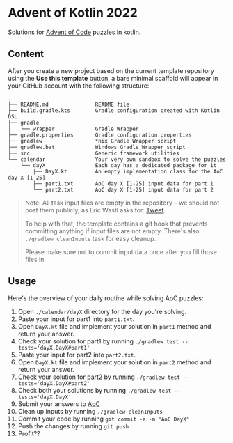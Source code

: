 # Advent of Kotlin 2022

Solutions for [Advent of Code](https://adventofcode.com/2022) puzzles in kotlin.

## Content

After you create a new project based on the current template repository using the **Use this template** button,
a bare minimal scaffold will appear in your GitHub account with the following structure:

```
.
├── README.md               README file
├── build.gradle.kts        Gradle configuration created with Kotlin DSL
├── gradle
│   └── wrapper             Gradle Wrapper
├── gradle.properties       Gradle configuration properties
├── gradlew                 *nix Gradle Wrapper script
├── gradlew.bat             Windows Gradle Wrapper script
├── src                     Generic framework utilities
└── calendar                Your very own sandbox to solve the puzzles
    └── dayX                Each day has a dedicated package for it
        ├── DayX.kt         An empty implementation class for the AoC day X [1-25]
        ├── part1.txt       AoC day X [1-25] input data for part 1
        └── part2.txt       AoC day X [1-25] input data for part 2
```

> Note: All task input files are empty in the repository – we should not post them publicly, as
> Eric Wastl asks for: [Tweet](https://twitter.com/ericwastl/status/1465805354214830081).
>
> To help with that, the template contains a git hook that prevents committing anything if input files are not empty.
> There's also `./gradlew cleanInputs` task for easy cleanup.
>
> Please make sure not to commit input data once after you fill those files in.

## Usage

Here's the overview of your daily routine while solving AoC puzzles:

1. Open `./calendar/dayX` directory for the day you're solving.
2. Paste your input for part1 into `part1.txt`.
3. Open `DayX.kt` file and implement your solution in `part1` method and return your answer.
4. Check your solution for part1 by running `./gradlew test --tests='dayX.DayX#part1'`
5. Paste your input for part2 into `part2.txt`.
6. Open `DayX.kt` file and implement your solution in `part2` method and return your answer.
7. Check your solution for part2 by running `./gradlew test --tests='dayX.DayX#part2'`
8. Check both your solutions by running `./gradlew test --tests='dayX.DayX'`
9. Submit your answers to [AoC](https://adventofcode.com)
10. Clean up inputs by running `./gradlew cleanInputs`
11. Commit your code by running `git commit -a -m "AoC DayX"`
12. Push the changes by running `git push`
13. Profit??
